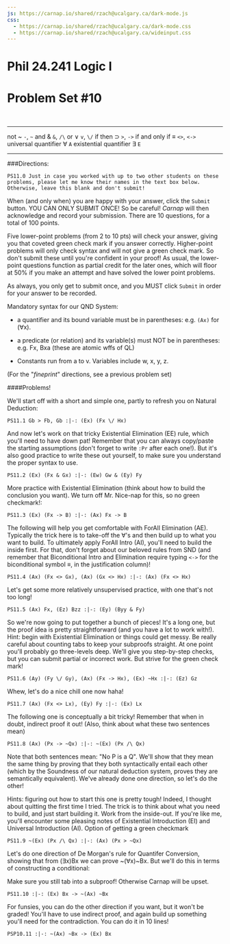 ```yaml
---
js: https://carnap.io/shared/rzach@ucalgary.ca/dark-mode.js
css: 
  - https://carnap.io/shared/rzach@ucalgary.ca/dark-mode.css
  - https://carnap.io/shared/rzach@ucalgary.ca/wideinput.css
---
```


# Phil 24.241 Logic I
# Problem Set \#10 

<br />

<!---

1+1+14+1+14+13+14+20+6+16 = 100.

2+2+14+2+14+10+14+20+6+16 = 100.

This is problem set 10 for MIT Fall 2022 Logic I, 24.241. Five of the problems come from Jtapp 303 Winter 2019 PS 10. Other five come from Zach PS7, modified for LogicBookSD system (so not allowed to ever post solutions to these!)

Description for students: Problem Set 10! Natural Deduction for Quantifier Logic (System QND). Due Saturday, November 19th by 7pm Eastern. 

Comments to self can be entered with [blah blah]:: or [](blah blah). Former needs an empty space before the line! 

-->

------------------------- -----------------------------
not ~                     `-`, `~`
and &                       `&`, `/\`
or $\lor$                       `v`, `\/`
if then $\supset$                  `>`, `->`
if and only if ≡           `<>`, `<->`
universal quantifier ∀    `A`
existential quantifier ∃  `E` 
------------------------- -----------------------------


###Directions:

```{.QualitativeProblem .ShortAnswer points=0}
PS11.0 Just in case you worked with up to two other students on these problems, please let me know their names in the text box below. Otherwise, leave this blank and don't submit! 
```

When (and only when) you are happy with your answer, click the `Submit`
button. YOU CAN ONLY SUBMIT ONCE! So be careful! *Carnap* will then acknowledge and record your submission. There are 10 questions, for a total of 100 points. 

Five lower-point problems (from 2 to 10 pts) will check your answer, giving you that coveted green check mark if you answer correctly. Higher-point problems will only check syntax and will not give a green check mark. So don't submit these until you're confident in your proof! As usual, the lower-point questions function as partial credit for the later ones, which will floor at 50% if you make an attempt and have solved the lower point problems.  

As always, you only get to submit once, and you MUST click `Submit` in order for your answer to be recorded. 

Mandatory syntax for our QND System:

- a quantifier and its bound variable must be in parentheses: e.g. `(Ax)` for (∀x). 

- a predicate (or relation) and its variable(s) must NOT be in parentheses: e.g. Fx, Bxa (these are atomic wffs of QL)

- Constants run from a to v. Variables include w, x, y, z. 

(For the "*fineprint*" directions, see a previous problem set)

####Problems! 

We'll start off with a short and simple one, partly to refresh you on Natural Deduction: 

[from JTapp PS11.1a, Winter 2019 ]::

~~~{.ProofChecker .LogicBookPD options="tabindent guides fonts resize render" points=2} 
PS11.1 Gb > Fb, Gb :|-: (Ex) (Fx \/ Hx)
~~~

And now let's work on that tricky Existential Elimination (EE) rule, which you'll need to have down pat! Remember that you can always copy/paste the starting assumptions (don't forget to write `:Pr` after each one!). But it's also good practice to write these out yourself, to make sure you understand the proper syntax to use. 

[from JTapp PS11.1b, Winter 2019 ]::

~~~{.ProofChecker .LogicBookPD options="tabindent guides fonts resize render" points=2} 
PS11.2 (Ex) (Fx & Gx) :|-: (Ew) Gw & (Ey) Fy
~~~

More practice with Existential Elimination (think about how to build the conclusion you want). We turn off Mr. Nice-nap for this, so no green checkmark!: 


[zach PSL7.2 ]::

~~~{.ProofChecker .LogicBookPD options="tabindent guides fonts resize render exam" feedback="syntaxonly" points=14} 
PS11.3 (Ex) (Fx -> B) :|-: (Ax) Fx -> B
~~~

The following will help you get comfortable with ForAll Elimination (AE). Typically the trick here is to take-off the ∀'s and then build up to what you want to build. To ultimately apply ForAll Intro (AI), you'll need to build the inside first. For that, don't forget about our beloved rules from SND (and remember that Biconditional Intro and Elimination require typing `<->` for the biconditional symbol $\equiv$, in the justification column)! 

[from JTapp PS11.1c, Winter 2019 ]::

~~~{.ProofChecker .LogicBookPD options="tabindent guides fonts resize render" points=2} 
PS11.4 (Ax) (Fx <> Gx), (Ax) (Gx <> Hx) :|-: (Ax) (Fx <> Hx)
~~~

Let's get some more relatively unsupervised practice, with one that's not too long!

[from JTapp PS11.1d, Winter 2019 ]::

~~~{.ProofChecker .LogicBookPD options="tabindent guides fonts resize render exam" feedback="syntaxonly" points=14} 
PS11.5 (Ax) Fx, (Ez) Bzz :|-: (Ey) (Byy & Fy)
~~~

So we're now going to put together a bunch of pieces! It's a long one, but the proof idea is pretty straightforward (and you have a lot to work with!). Hint: begin with Existential Elimination or things could get messy. Be really careful about counting tabs to keep your subproofs straight. At one point you'll probably go three-levels deep. We'll give you step-by-step checks, but you can submit partial or incorrect work. But strive for the green check mark! 

[zach PSL7.1 ]::

~~~{.ProofChecker .LogicBookPD options="tabindent guides fonts resize render exam" points=10} 
PS11.6 (Ay) (Fy \/ Gy), (Ax) (Fx -> Hx), (Ex) ~Hx :|-: (Ez) Gz
~~~


Whew, let's do a nice chill one now haha! 

[from JTapp PS11.1e, Winter 2019 ]::

~~~{.ProofChecker .LogicBookPD options="tabindent guides fonts resize render exam" feedback="syntaxonly" points=14} 
PS11.7 (Ax) (Fx <> Lx), (Ey) Fy :|-: (Ex) Lx
~~~

The following one is conceptually a bit tricky! Remember that when in doubt, indirect proof it out! (Also, think about what these two sentences mean)

[zach PSL7.3]::

~~~{.ProofChecker .LogicBookPD options="tabindent guides fonts resize render exam" feedback="syntaxonly" points=20} 
PS11.8 (Ax) (Px -> ~Qx) :|-: ~(Ex) (Px /\ Qx)
~~~

Note that both sentences mean: "No P is a Q". We'll show that they mean the same thing by proving that they both syntactically entail each other (which by the Soundness of our natural deduction system, proves they are semantically equivalent). We've already done one direction, so let's do the other! 

Hints: figuring out how to start this one is pretty tough! Indeed, I thought about quitting the first time I tried. The trick is to think about what you need to build, and just start building it. Work from the inside-out. If you're like me, you'll encounter some pleasing notes of Existential Introduction (EI) and Universal Introduction (AI). Option of getting a green checkmark


[zach PSL7.4 ]::

~~~{.ProofChecker .LogicBookPD options="tabindent guides fonts resize render exam" points=6} 
PS11.9 ~(Ex) (Px /\ Qx) :|-: (Ax) (Px > ~Qx)
~~~

Let's do one direction of De Morgan's rule for Quantifer Conversion, showing that from (∃x)Bx we can prove ~(∀x)~Bx. But we'll do this in terms of constructing a conditional: 

Make sure you still tab into a subproof! Otherwise Carnap will be upset. 


[zach PSL7.5 ]::

~~~{.ProofChecker .LogicBookPD options="tabindent guides fonts resize render exam" feedback="syntaxonly" points=16} 
PS11.10 :|-: (Ex) Bx -> ~(Ax) ~Bx
~~~

For funsies, you can do the other direction if you want, but it won't be graded! You'll have to use indirect proof, and again build up something you'll need for the contradiction. You can do it in 10 lines! 

~~~{.ProofChecker .LogicBookPD options="tabindent guides fonts resize render" submission="none"} 
PSP10.11 :|-: ~(Ax) ~Bx -> (Ex) Bx
~~~

[zach PSL7.6 ]::



